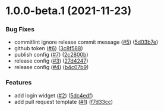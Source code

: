 # 1.0.0-beta.1 (2021-11-23)

### Bug Fixes

- commitlint ignore release commit message ([#5](https://github.com/airwallex/airwallex-login-widget/issues/5)) ([5d03b7e](https://github.com/airwallex/airwallex-login-widget/commit/5d03b7ef51319df1b7d89c0bbc4e855f29ce14e6))
- github token ([#6](https://github.com/airwallex/airwallex-login-widget/issues/6)) ([3c8f588](https://github.com/airwallex/airwallex-login-widget/commit/3c8f5884b2f5eece9385d3959d16af8401f3e734))
- publish config ([#7](https://github.com/airwallex/airwallex-login-widget/issues/7)) ([2c2800b](https://github.com/airwallex/airwallex-login-widget/commit/2c2800bd531bf0cb1934f3b8f2d262355dc1fd32))
- release config ([#3](https://github.com/airwallex/airwallex-login-widget/issues/3)) ([27d4247](https://github.com/airwallex/airwallex-login-widget/commit/27d4247d949f7d427ea8f615032f4ac20feba10f))
- release config ([#4](https://github.com/airwallex/airwallex-login-widget/issues/4)) ([b4c07b9](https://github.com/airwallex/airwallex-login-widget/commit/b4c07b965c3e2d328df95489044d002de93e4f93))

### Features

- add login widget ([#2](https://github.com/airwallex/airwallex-login-widget/issues/2)) ([5dc4edf](https://github.com/airwallex/airwallex-login-widget/commit/5dc4edfb2de605636e0c594dc06596192bfa0837))
- add pull request template ([#1](https://github.com/airwallex/airwallex-login-widget/issues/1)) ([f7d33cc](https://github.com/airwallex/airwallex-login-widget/commit/f7d33cc4d501986ddf59cf2fcdadd18756934509))
